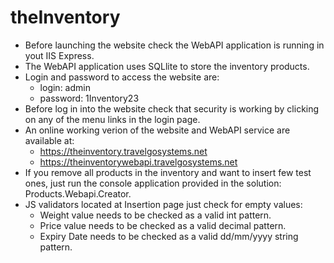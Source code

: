 # theInventory


- Before launching the website check the WebAPI application is running in yout IIS Express.
- The WebAPI application uses SQLlite to store the inventory products.
- Login and password to access the website are: 
    - login: admin 
    - password: 1Inventory23
- Before log in into the website check that security is working by clicking on any of the menu links in the login page.
- An online working verion of the website and WebAPI service are available at:
    - https://theinventory.travelgosystems.net
    - https://theinventorywebapi.travelgosystems.net
- If you remove all products in the inventory and want to insert few test ones, just run the console application provided in the solution: Products.Webapi.Creator.
- JS validators located at Insertion page just check for empty values: 
    - Weight value needs to be checked as a valid int pattern.
    - Price value needs to be checked as a valid decimal pattern.
    - Expiry Date needs to be checked as a valid dd/mm/yyyy string pattern.
